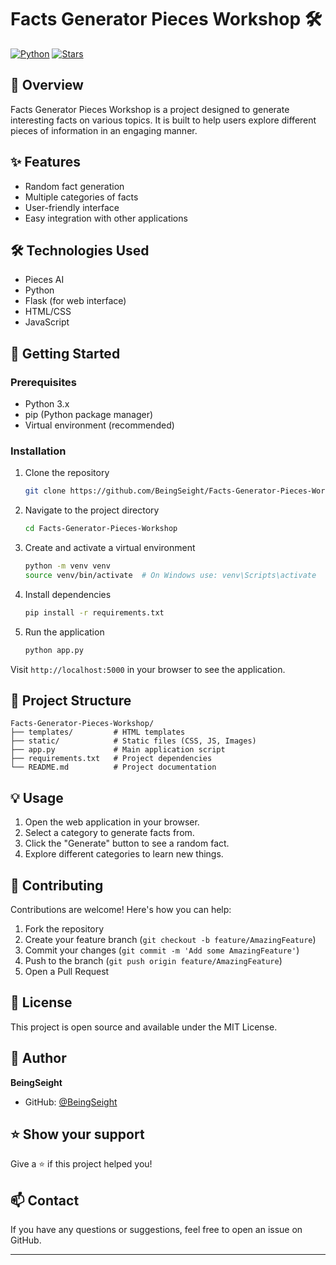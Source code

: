 # Facts Generator Pieces Workshop 🛠️

[![Python](https://img.shields.io/badge/Python-3776AB?style=for-the-badge&logo=python&logoColor=white)](https://www.python.org/)
[![Stars](https://img.shields.io/github/stars/BeingSeight/Facts-Generator-Pieces-Workshop?style=for-the-badge)](https://github.com/BeingSeight/Facts-Generator-Pieces-Workshop/stargazers)

## 📖 Overview

Facts Generator Pieces Workshop is a project designed to generate interesting facts on various topics. It is built to help users explore different pieces of information in an engaging manner.

## ✨ Features

- Random fact generation
- Multiple categories of facts
- User-friendly interface
- Easy integration with other applications

## 🛠️ Technologies Used

- Pieces AI
- Python
- Flask (for web interface)
- HTML/CSS
- JavaScript

## 🚀 Getting Started

### Prerequisites

- Python 3.x
- pip (Python package manager)
- Virtual environment (recommended)

### Installation

1. Clone the repository
    ```bash
    git clone https://github.com/BeingSeight/Facts-Generator-Pieces-Workshop.git
    ```

2. Navigate to the project directory
    ```bash
    cd Facts-Generator-Pieces-Workshop
    ```

3. Create and activate a virtual environment
    ```bash
    python -m venv venv
    source venv/bin/activate  # On Windows use: venv\Scripts\activate
    ```

4. Install dependencies
    ```bash
    pip install -r requirements.txt
    ```

5. Run the application
    ```bash
    python app.py
    ```

Visit `http://localhost:5000` in your browser to see the application.

## 📁 Project Structure

```plaintext
Facts-Generator-Pieces-Workshop/
├── templates/         # HTML templates
├── static/            # Static files (CSS, JS, Images)
├── app.py             # Main application script
├── requirements.txt   # Project dependencies
└── README.md          # Project documentation
```

## 💡 Usage

1. Open the web application in your browser.
2. Select a category to generate facts from.
3. Click the "Generate" button to see a random fact.
4. Explore different categories to learn new things.

## 🤝 Contributing

Contributions are welcome! Here's how you can help:

1. Fork the repository
2. Create your feature branch (`git checkout -b feature/AmazingFeature`)
3. Commit your changes (`git commit -m 'Add some AmazingFeature'`)
4. Push to the branch (`git push origin feature/AmazingFeature`)
5. Open a Pull Request

## 📝 License

This project is open source and available under the MIT License.

## 👤 Author

**BeingSeight**
- GitHub: [@BeingSeight](https://github.com/BeingSeight)

## ⭐️ Show your support

Give a ⭐️ if this project helped you!

## 📫 Contact

If you have any questions or suggestions, feel free to open an issue on GitHub.

---
